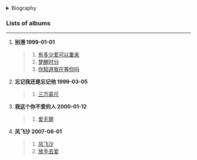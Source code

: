 <details>
<summary>Biography</summary>

![迪克牛仔(Dick and Cowboy)](https://thumbsnap.com/i/tbqq173w.png)

?> Taiwanese male singer Dick Cowboy started his stage career at the age of 25, singing in a group and going through a lot of hardships until his opportunity came at the age of 40, when he quickly became a household name and a popular singer. His songs such as "It's hard to say" and "Love" have been widely sung among fans and his success has been hailed as a "Taiwanese legend" by the performing arts community. A few vicissitudes, a few impassioned, atmospheric, highly infectious voice in telling the meaning of life. Although most of the songs performed by Pops are similar to the original songs, they still touch the heart of every listener with the natural flow of true feelings. The old man took the road of life as the base, leaving everyone with the sincere, the passion that shouted and fought in life.

</details>


### Lists of albums
---

1. **别港 1999-01-01**
    > 1. [有多少爱可以重来](https://e1.pcloud.link/publink/show?code=XZEyg4ZURWpRs6SE6zV8fq60llWHHk4dACk)
    > 2. [梦醒时分](https://e1.pcloud.link/publink/show?code=XZIyg4ZidIw21uOLijl7LnBIAwUQSIYrzXy)
    > 3. [你知道我在等你吗](https://e1.pcloud.link/publink/show?code=XZNyg4ZtjvWph0d1CFbSnh67DSMn56EcPuy)
2. **忘记我还是忘记他 1999-03-05**
    > 1. [三万英尺](https://e1.pcloud.link/publink/show?code=XZFkg4Zv9ReP9QlU3JdGS4SBscCWf52StAk)
3. **我这个你不爱的人 2000-01-12**
    > 1. [爱无罪](https://e1.pcloud.link/publink/show?code=XZckg4ZOtsg7US7gcHM95n4RDemupIndoyy)
4. **风飞沙 2007-06-01**
    > 1. [风飞沙](https://e1.pcloud.link/publink/show?code=XZVkg4ZK1TSBkHiknboDRmPbYos44gCkLnk)
    > 2. [放手去爱](https://e1.pcloud.link/publink/show?code=XZikg4ZqNTAHzVnaUHio1snGv3MlfXg3DTX)
